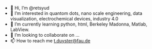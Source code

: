- 👋 Hi, I’m @retsyud
- 👀 I’m interested in quantom dots, nano scale engineering, data visualization, electrochemical devices, industry 4.0
- 🌱 I’m currently learning python, html, Berkeley Madonna, Matlab, LabView.
- 💞️ I’m looking to collaborate on ...
- 📫 How to reach me t.duyster@fau.de

<!---
retsyud/retsyud is a ✨ special ✨ repository because its `README.md` (this file) appears on your GitHub profile.
You can click the Preview link to take a look at your changes.
--->
